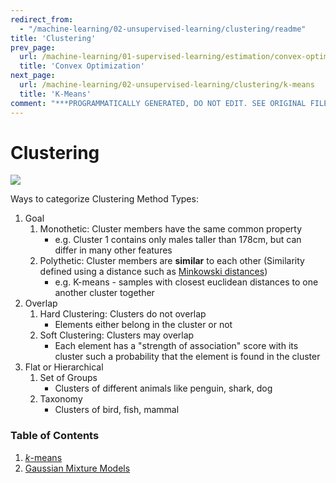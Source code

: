 ```yaml
---
redirect_from:
  - "/machine-learning/02-unsupervised-learning/clustering/readme"
title: 'Clustering'
prev_page:
  url: /machine-learning/01-supervised-learning/estimation/convex-optimization
  title: 'Convex Optimization'
next_page:
  url: /machine-learning/02-unsupervised-learning/clustering/k-means
  title: 'K-Means'
comment: "***PROGRAMMATICALLY GENERATED, DO NOT EDIT. SEE ORIGINAL FILES IN /content***"
---
```

# Clustering

<img src="https://cdncontribute.geeksforgeeks.org/wp-content/uploads/k-means-copy.jpg" />

Ways to categorize Clustering Method Types:

1. Goal
    1. Monothetic: Cluster members have the same common property
        - e.g. Cluster 1 contains only males taller than 178cm, but can differ in many other features
    2. Polythetic: Cluster members are **similar** to each other (Similarity defined using a distance such as [Minkowski distances](https://en.wikipedia.org/wiki/Minkowski_distance))
        - e.g. K-means - samples with closest euclidean distances to one another cluster together
2. Overlap
    1. Hard Clustering: Clusters do not overlap
        - Elements either belong in the cluster or not
    2. Soft Clustering: Clusters may overlap
        - Each element has a "strength of association" score with its cluster such a probability that the element is found in the cluster
3. Flat or Hierarchical
    1. Set of Groups
        - Clusters of different animals like penguin, shark, dog
    2. Taxonomy
        - Clusters of bird, fish, mammal
        
### Table of Contents
1. [$k$-means](https://jeffchenchengyi.github.io/machine-learning/02-unsupervised-learning/clustering/k-means.html)
2. [Gaussian Mixture Models](https://jeffchenchengyi.github.io/machine-learning/02-unsupervised-learning/clustering/gmm.html)